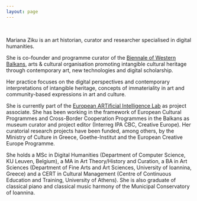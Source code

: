 ```yaml
---
layout: page
---
```


<br>

Mariana Ziku is an art historian, curator and researcher specialised in digital humanities. 

She is co-founder and programme curator of the [Biennale of Western Balkans](https://bowb.org), arts & cultural organisation promoting intangible cultural heritage through contemporary art, new technologies and digital scholarship.

Her practice focuses on the digital perspectives and contemporary interpretations of intangible heritage, concepts of immateriality in art and community-based expressions in art and culture.

She is currently part of the [European ARTificial Intelligence Lab](https://ars.electronica.art/ailab/en) as project associate. She has been working in the framework of European Cultural Programmes and Cross-Border Cooperation Programmes in the Balkans as museum curator and project editor (Interreg IPA CBC, Creative Europe). Her curatorial research projects have been funded, among others, by the Ministry of Culture in Greece, Goethe-Institut and the European Creative Europe Programme.  

She holds a MSc in Digital Humanities (Department of Computer Science, KU Leuven, Belgium), a MA in Art Theory/History and Curation, a BA in Art Sciences (Department of Fine Arts and Art Sciences, University of Ioannina, Greece) and a CERT in Cultural Management (Centre of Continuous Education and Training, University of Athens). She is also graduate of classical piano and classical music harmony of the Municipal Conservatory of Ioannina.

